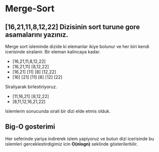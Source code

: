 # Merge-Sort

## [16,21,11,8,12,22] Dizisinin sort turune gore asamalarını yazınız.

Merge sort isleminde dizide ki elemanlar ikiye bolunur ve her biri kendi icerisinde siralanir.
Bir eleman kalincaya kadar.

- [16,21,11,8,12,22]
- [16,21,11] [8,12,22]
- [16,21] [11] [8] [12,22]
- [16] [21] [11] [8] [12] [22]

Siraliyarak birlestiriyoruz.

* [11,16,21] [8,12,22]
* [8,11,12,16,21,22]

Islemlerin sonucunda sirali bir dizi elde etmis olduk.

 ## Big-O gosterimi 

 Her seferinde yariya indirerek islem yapiyoruz ve butun dizi icerisinde bu islemleri gerceklestirdigimiz icin **O(nlogn)** seklinde gösterilerbilir.







 